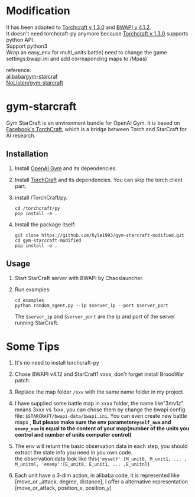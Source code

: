 # Modification
It has been adapted to [Torchcraft v 1.3.0](https://github.com/TorchCraft/TorchCraft/releases) and [BWAPI v 4.1.2](https://github.com/bwapi/bwapi/releases).   
It doesn't need torchcraft-py anymore because [Torchcraft v 1.3.0](https://github.com/TorchCraft/TorchCraft/releases) supports python API.   
Support python3  
Wrap an easy_env for multi_units battle( need to change the game settings:bwapi.ini and add correaponding maps to /Mpas)  

reference:  
[alibaba/gym-starcraf](https://github.com/alibaba/gym-starcraft)  
[NoListen/gym-starcraft](https://github.com/NoListen/gym-starcraft)

# gym-starcraft
Gym StarCraft is an environment bundle for OpenAI Gym. It is based on [Facebook's TorchCraft](https://github.com/TorchCraft/TorchCraft), which is a bridge between Torch and StarCraft for AI research.

## Installation

1. Install [OpenAI Gym](https://github.com/openai/gym) and its dependencies.

2. Install [TorchCraft](https://github.com/TorchCraft/TorchCraft) and its dependencies. You can skip the torch client part. 

3. install /TorchCraft/py.
    ```
    cd /torchcraft/py
    pip install -e .
    ```

4. Install the package itself:
    ```
    git clone https://github.com/Kyle1993/gym-starcraft-modified.git
    cd gym-starcraft-modified
    pip install -e .
    ```

## Usage
1. Start StarCraft server with BWAPI by Chaoslauncher.

2. Run examples:

    ```
    cd examples
    python random_agent.py --ip $server_ip --port $server_port 
    ```
    
    The `$server_ip` and `$server_port` are the ip and port of the server running StarCraft.   
    
# Some Tips  
1. It's no need to install torchcraft-py  

2. Chose BWAPI v4.12 and StarCraft1 vxxx, don't forget install BroodWar patch.   

3. Replace the map folder `/xxx` with the same name folder in my project  

4. I have supplied some battle map in xxxx folder, the name like"3mv1z" means 3xxx vs 1xxx, you can chose them by change the bwapi config file: `$STARCRAFT/bwapi-data/bwapi.ini`. You can even create new battle maps , __But please make sure the env parameter`myself_num` and `enemy_num` is equal to the content of your map(number of the units you control and number of units computer control)__

5. The env will return the basic observation data in each step, you should extract the state info you need in you own code.  
the observation data look like this`{'myself':[M_unit0, M_unit1, ... , M_unitm], 'enemy':[E_unit0, E_unit1, ... ,E_unitn]}`  
6. Each unit have a 3-dim action, in alibaba code, it is represented like [move_or _attack, degree, distance], I offer a alternative representation [move_or_attack, position_x, position_y]